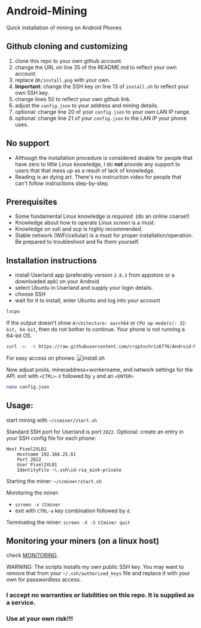 # Android-Mining
Quick installation of mining on Android Phones

## Github cloning and customizing
1. clone this repo to your own github account.
2. change the URL on line 35 of the README.md to reflect your own account.
3. replace `QR/install.png` with your own.
4. **Important**: change the SSH key on line 13 of `install.sh` to reflect your own SSH key.
5. change lines 50 to reflect your own github link.
6. adjust the `config.json` to your address and mining details.
7. optional: change line 20 of your `config.json` to your own LAN IP range.
8. optional: change line 21 of your `config.json` to the LAN IP your phone uses.

## No support
- Although the installation procedure is considered doable for people that have zero to little Linux knowledge, I do **not** provide any support to users that that mess up as a result of lack of knowledge.
- Reading is an dying art. There's no instruction video for people that can't follow instructions step-by-step.

## Prerequisites
- Some fundamental Linux knowledge is *required*. (do an online coarse!)
- Knowledge about how to operate Linux *screen* is a must.
- Knowledge on *ssh* and *scp* is highly recommended.
- Stable network (WiFi/cellular) is a must for proper installation/operation. Be prepared to troubleshoot and fix them yourself.

## Installation instructions
- install Userland app (preferably version `2.8.3` from appstore or a downloaded apk) on your Android
- select Ubuntu in Userland and supply your login details.
- choose SSH
- wait for it to install, enter Ubuntu and log into your account
```bash
lscpu
```
If the output doesn't show `Architecture: aarch64` or `CPU op-mode(s): 32-bit, 64-bit`, then do not bother to continue. Your phone is not running a 64-bit OS.

```bash
curl -o- -k https://raw.githubusercontent.com/cryptochris6776/Android-Mining/main/install.sh | bash
```
For easy access on phones:
![install.sh](QR/install.png)

Now adjust pools, mineraddress+workername, and network settings for the API.
exit with `<CTRL>-X` followed by `y` and an `<ENTER>`
```bash
nano config.json
```

## Usage:
start mining with `~/ccminer/start.sh`

Standard SSH port for Userland is port `2022`.
Optional: create an entry in your SSH config file for each phone:
```
Host Pixel2XL01
    Hostname 192.168.25.81
    Port 2022
    User Pixel2XL01
    IdentityFile ~\.ssh\id-rsa_oink-private
```

Starting the miner:
`~/ccminer/start.sh`

Monitoring the miner:
- `screen -x CCminer`
- exit with `CTRL-a` key combination followed by `d`.

Terminating the miner:
`screen -X -S CCminer quit`

## Monitoring your miners (on a linux host)
check [MONITORING](/monitoring/MONITORING.md).

WARNING: The scripts installs my own public SSH key. You may want to remove that from your `~/.ssh/authorized_keys` file and replace it with your own for passwordless access.

### I accept no warranties or liabilities on this repo. It is supplied as a service.
### Use at your own risk!!!
